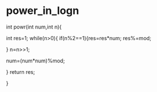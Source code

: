 # power_in_logn


int powr(int num,int n){

int res=1;
while(n>0){
if(n%2==1){res=res*num;
res%=mod;

}
n=n>>1;

num=(num*num)%mod;



}
return res;


}
